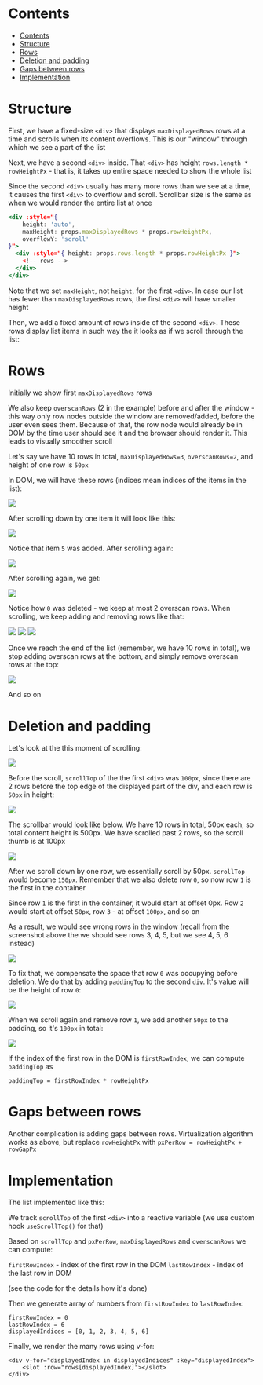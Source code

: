 # Contents

- [Contents](#contents)
- [Structure](#structure)
- [Rows](#rows)
- [Deletion and padding](#deletion-and-padding)
- [Gaps between rows](#gaps-between-rows)
- [Implementation](#implementation)

# Structure

First, we have a fixed-size `<div>` that displays `maxDisplayedRows` rows at a time and
scrolls when its content overflows. This is our "window" through which we
see a part of the list

Next, we have a second `<div>` inside. That `<div>` has height `rows.length * rowHeightPx` - that is, it takes up entire space needed to show the whole list

Since the second `<div>` usually has many more rows than we see at a time,
it causes the first `<div>` to overflow and scroll. Scrollbar size is
the same as when we would render the entire list at once

```jsx
<div :style="{
    height: 'auto',
    maxHeight: props.maxDisplayedRows * props.rowHeightPx,
    overflowY: 'scroll'
}">
  <div :style="{ height: props.rows.length * props.rowHeightPx }">
    <!-- rows -->
  </div>
</div>
```

Note that we set `maxHeight`, not `height`, for the first `<div>`. In case
our list has fewer than `maxDisplayedRows` rows, the first `<div>` will
have smaller height

Then, we add a fixed amount of rows inside of the second `<div>`. These rows
display list items in such way the it looks as if we scroll through the list:

# Rows

Initially we show first `maxDisplayedRows` rows

We also keep `overscanRows` (2 in the example) before and after the window -
this way only row nodes outside the window are removed/added, before the user
even sees them. Because of that, the row node would already be in DOM by the
time user should see it and the browser should render it. This leads to
visually smoother scroll

Let's say we have 10 rows in total, `maxDisplayedRows=3`, `overscanRows=2`,
and height of one row is `50px`

In DOM, we will have these rows (indices mean indices of the items in the list):

![](./images/1.png)

After scrolling down by one item it will look like this:

![](./images/2.png)

Notice that item `5` was added. After scrolling again:

![](./images/3.png)

After scrolling again, we get:

![](./images/4.png)

Notice how `0` was deleted - we keep at most 2 overscan rows. When scrolling,
we keep adding and removing rows like that:

![](./images/5.png)
![](./images/6.png)
![](./images/7.png)

Once we reach the end of the list (remember, we have 10 rows in total), we
stop adding overscan rows at the bottom, and simply remove overscan rows at
the top:

![](./images/8.png)

And so on

# Deletion and padding

Let's look at the this moment of scrolling:

![](./images/9.png)

Before the scroll, `scrollTop` of the the first `<div>` was `100px`, since
there are 2 rows before the top edge of the displayed part of the div,
and each row is `50px` in height:

![](./images/10.png)

The scrollbar would look like below. We have 10 rows in total, 50px each,
so total content height is 500px. We have scrolled past 2 rows, so the
scroll thumb is at 100px

![](./images/11.png)

After we scroll down by one row, we essentially scroll by 50px. `scrollTop`
would become `150px`. Remember that we also delete row `0`, so now row `1`
is the first in the container

Since row `1` is the first in the container, it would start at offset 0px.
Row `2` would start at offset `50px`, row `3` - at offset `100px`, and so on

As a result, we would see wrong rows in the window (recall from the screenshot
above the we should see rows 3, 4, 5, but we see 4, 5, 6 instead)

![](./images/12.png)

To fix that, we compensate the space that row `0` was occupying before deletion.
We do that by adding `paddingTop` to the second `div`. It's value will be
the height of row `0`:

![](./images/13.png)

When we scroll again and remove row `1`, we add another `50px` to the padding,
so it's `100px` in total:

![](./images/14.png)

If the index of the first row in the DOM is `firstRowIndex`, we can compute
`paddingTop` as

```
paddingTop = firstRowIndex * rowHeightPx
```

# Gaps between rows

Another complication is adding gaps between rows. Virtualization algorithm
works as above, but replace `rowHeightPx` with `pxPerRow = rowHeightPx + rowGapPx`

# Implementation

The list implemented like this:

We track `scrollTop` of the first `<div>` into a reactive variable
(we use custom hook `useScrollTop()` for that)

Based on `scrollTop` and `pxPerRow`, `maxDisplayedRows` and `overscanRows`
we can compute:

`firstRowIndex` - index of the first row in the DOM
`lastRowIndex` - index of the last row in DOM

(see the code for the details how it's done)

Then we generate array of numbers from `firstRowIndex` to `lastRowIndex`:

```
firstRowIndex = 0
lastRowIndex = 6
displayedIndices = [0, 1, 2, 3, 4, 5, 6]
```

Finally, we render the many rows using v-for:

```vue
<div v-for="displayedIndex in displayedIndices" :key="displayedIndex">
    <slot :row="rows[displayedIndex]"></slot>
</div>
```
